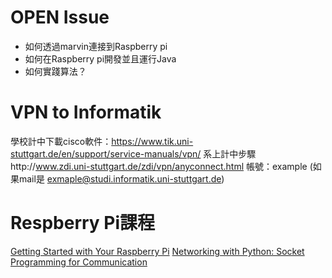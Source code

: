 # OPEN Issue
- 如何透過marvin連接到Raspberry pi
- 如何在Raspberry pi開發並且運行Java
- 如何實踐算法？


# VPN to Informatik 


學校計中下載cisco軟件：https://www.tik.uni-stuttgart.de/en/support/service-manuals/vpn/
系上計中步驟http://www.zdi.uni-stuttgart.de/zdi/vpn/anyconnect.html
帳號：example (如果mail是 exmaple@studi.informatik.uni-stuttgart.de)


# Respberry Pi課程
[Getting Started with Your Raspberry Pi](https://www.futurelearn.com/courses/getting-started-with-your-raspberry-pi)
[Networking with Python: Socket Programming for Communication](https://www.futurelearn.com/courses/networking-with-python-socket-programming-for-communication)